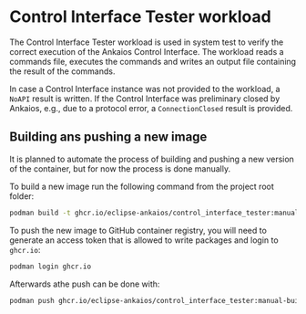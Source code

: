 # Control Interface Tester workload

The Control Interface Tester workload is used in system test to verify the correct execution of the Ankaios Control Interface.
The workload reads a commands file, executes the commands and writes an output file containing the result of the commands.

In case a Control Interface instance was not provided to the workload, a `NoAPI` result is written. If the Control Interface was preliminary closed by Ankaios, e.g., due to a protocol error, a `ConnectionClosed` result is provided.

## Building ans pushing a new image

It is planned to automate the process of building and pushing a new version of the container, but for now the process is done manually.

To build a new image run the following command from the project root folder:

```bash
podman build -t ghcr.io/eclipse-ankaios/control_interface_tester:manual-build-<new version number> . -f tests/resources/image/Dockerfile
```

To push the new image to GitHub container registry, you will need to generate an access token that is allowed to write packages and login to `ghcr.io`:

```bash
podman login ghcr.io
```

Afterwards athe push can be done with:

```bash
podman push ghcr.io/eclipse-ankaios/control_interface_tester:manual-build-<new version number>
```
